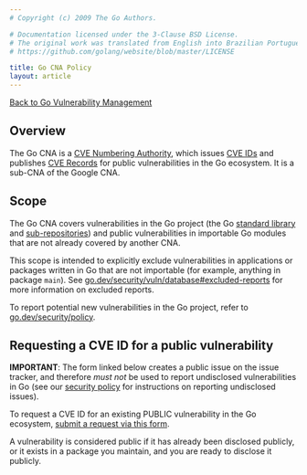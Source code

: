 ```yaml
---
# Copyright (c) 2009 The Go Authors.

# Documentation licensed under the 3-Clause BSD License.
# The original work was translated from English into Brazilian Portuguese.
# https://github.com/golang/website/blob/master/LICENSE

title: Go CNA Policy
layout: article
---
```


[Back to Go Vulnerability Management](/security/vuln)

## Overview

The Go CNA is a
[CVE Numbering Authority](https://www.cve.org/ProgramOrganization/CNAs), which issues
[CVE IDs](https://www.cve.org/ResourcesSupport/Glossary?activeTerm=glossaryCVEID) and publishes
[CVE Records](https://www.cve.org/ResourcesSupport/Glossary?activeTerm=glossaryRecord)
for public vulnerabilities in the Go ecosystem. It is a sub-CNA of the Google CNA.

## Scope

The Go CNA covers vulnerabilities in the Go project (the Go
[standard library](/pkg) and
[sub-repositories](https://pkg.go.dev/golang.org/x)) and public vulnerabilities
in importable Go modules that are not already covered by another CNA.

This scope is intended to explicitly exclude vulnerabilities in applications or
packages written in Go that are not importable (for example, anything in
package `main`). See [go.dev/security/vuln/database#excluded-reports](/security/vuln/database#excluded-reports) for more information on excluded reports.

To report potential new vulnerabilities in the Go project, refer to
[go.dev/security/policy](/security/policy).

## Requesting a CVE ID for a public vulnerability

**IMPORTANT**: The form linked below creates a public issue on the issue tracker, and therefore
*must not* be used to report undisclosed vulnerabilities in Go (see our
[security policy](/security/policy) for instructions on reporting
undisclosed issues).

To request a CVE ID for an existing PUBLIC vulnerability in the Go ecosystem,
[submit a request via this form](/s/vulndb-report-new).

A vulnerability is considered public if it has already been disclosed publicly, or it exists in a
package you maintain, and you are ready to disclose it publicly.
